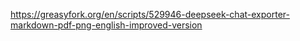 https://greasyfork.org/en/scripts/529946-deepseek-chat-exporter-markdown-pdf-png-english-improved-version